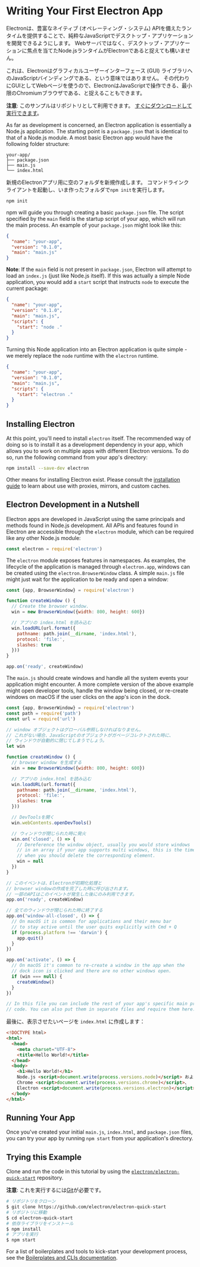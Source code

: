 # Writing Your First Electron App

Electronは、豊富なネイティブ (オペレーティング・システム) APIを備えたランタイムを提供することで、純粋なJavaScriptでデスクトップ・アプリケーションを開発できるようにします。 Webサーバではなく、デスクトップ・アプリケーションに焦点を当てたNode.jsランタイムがElectronであると捉えても構いません。

これは、Electronはグラフィカルユーザーインターフェース (GUI) ライブラリへのJavaScriptバインディングである、という意味ではありません。 その代わりにGUIとしてWebページを使うので、ElectronはJavaScriptで操作できる、最小限のChromiumブラウザである、と捉えることもできます。

**注意**: このサンプルはリポジトリとして利用できます。 [すぐにダウンロードして実行できます](#trying-this-example)。

As far as development is concerned, an Electron application is essentially a Node.js application. The starting point is a `package.json` that is identical to that of a Node.js module. A most basic Electron app would have the following folder structure:

```text
your-app/
├── package.json
├── main.js
└── index.html
```

新規のElectronアプリ用に空のフォルダを新規作成します。 コマンドラインクライアントを起動し、いま作ったフォルダで`npm init`を実行します。

```sh
npm init
```

npm will guide you through creating a basic `package.json` file. The script specified by the `main` field is the startup script of your app, which will run the main process. An example of your `package.json` might look like this:

```json
{
  "name": "your-app",
  "version": "0.1.0",
  "main": "main.js"
}
```

**Note**: If the `main` field is not present in `package.json`, Electron will attempt to load an `index.js` (just like Node.js itself). If this was actually a simple Node application, you would add a `start` script that instructs `node` to execute the current package:

```json
{
  "name": "your-app",
  "version": "0.1.0",
  "main": "main.js",
  "scripts": {
    "start": "node ."
  }
}
```

Turning this Node application into an Electron application is quite simple - we merely replace the `node` runtime with the `electron` runtime.

```json
{
  "name": "your-app",
  "version": "0.1.0",
  "main": "main.js",
  "scripts": {
    "start": "electron ."
  }
}
```

## Installing Electron

At this point, you'll need to install `electron` itself. The recommended way of doing so is to install it as a development dependency in your app, which allows you to work on multiple apps with different Electron versions. To do so, run the following command from your app's directory:

```sh
npm install --save-dev electron
```

Other means for installing Electron exist. Please consult the [installation guide](installation.md) to learn about use with proxies, mirrors, and custom caches.

## Electron Development in a Nutshell

Electron apps are developed in JavaScript using the same principals and methods found in Node.js development. All APIs and features found in Electron are accessible through the `electron` module, which can be required like any other Node.js module:

```javascript
const electron = require('electron')
```

The `electron` module exposes features in namespaces. As examples, the lifecycle of the application is managed through `electron.app`, windows can be created using the `electron.BrowserWindow` class. A simple `main.js` file might just wait for the application to be ready and open a window:

```javascript
const {app, BrowserWindow} = require('electron')

function createWindow () {
  // Create the browser window.
  win = new BrowserWindow({width: 800, height: 600})

  // アプリの index.html を読み込む
  win.loadURL(url.format({
    pathname: path.join(__dirname, 'index.html'),
    protocol: 'file:',
    slashes: true
  }))
}

app.on('ready', createWindow)
```

The `main.js` should create windows and handle all the system events your application might encounter. A more complete version of the above example might open developer tools, handle the window being closed, or re-create windows on macOS if the user clicks on the app's icon in the dock.

```javascript
const {app, BrowserWindow} = require('electron')
const path = require('path')
const url = require('url')

// window オブジェクトはグローバル参照しなければなりません。
// これがない場合、JavaScriptのオブジェクトがガベージコレクトされた時に、
// ウィンドウが自動的に閉じてしまうでしょう。
let win

function createWindow () {
  // browser window を生成する
  win = new BrowserWindow({width: 800, height: 600})

  // アプリの index.html を読み込む
  win.loadURL(url.format({
    pathname: path.join(__dirname, 'index.html'),
    protocol: 'file:',
    slashes: true
  }))

  // DevToolsを開く
  win.webContents.openDevTools()

  // ウィンドウが閉じられた時に発火
  win.on('closed', () => {
    // Dereference the window object, usually you would store windows
    // in an array if your app supports multi windows, this is the time
    // when you should delete the corresponding element.
    win = null
  })
}

// このイベントは、Electronが初期化処理と
// browser windowの作成を完了した時に呼び出されます。
// 一部のAPIはこのイベントが発生した後にのみ利用できます。
app.on('ready', createWindow)

// 全てのウィンドウが閉じられた時に終了する
app.on('window-all-closed', () => {
  // On macOS it is common for applications and their menu bar
  // to stay active until the user quits explicitly with Cmd + Q
  if (process.platform !== 'darwin') {
    app.quit()
  }
})

app.on('activate', () => {
  // On macOS it's common to re-create a window in the app when the
  // dock icon is clicked and there are no other windows open.
  if (win === null) {
    createWindow()
  }
})

// In this file you can include the rest of your app's specific main process
// code. You can also put them in separate files and require them here.
```

最後に、表示させたいページを `index.html` に作成します：

```html
<!DOCTYPE html>
<html>
  <head>
    <meta charset="UTF-8">
    <title>Hello World!</title>
  </head>
  <body>
    <h1>Hello World!</h1>
    Node.js <script>document.write(process.versions.node)</script> および
    Chrome <script>document.write(process.versions.chrome)</script>、
    Electron <script>document.write(process.versions.electron)</script>を使用しています。
  </body>
</html>
```

## Running Your App

Once you've created your initial `main.js`, `index.html`, and `package.json` files, you can try your app by running `npm start` from your application's directory.

## Trying this Example

Clone and run the code in this tutorial by using the [`electron/electron-quick-start`](https://github.com/electron/electron-quick-start) repository.

**注意**: これを実行するには[Git](https://git-scm.com)が必要です。

```sh
# リポジトリをクローン
$ git clone https://github.com/electron/electron-quick-start
# リポジトリに移動
$ cd electron-quick-start
# 依存ライブラリをインストール
$ npm install
# アプリを実行
$ npm start
```

For a list of boilerplates and tools to kick-start your development process, see the [Boilerplates and CLIs documentation](./boilerplates-and-clis.md).